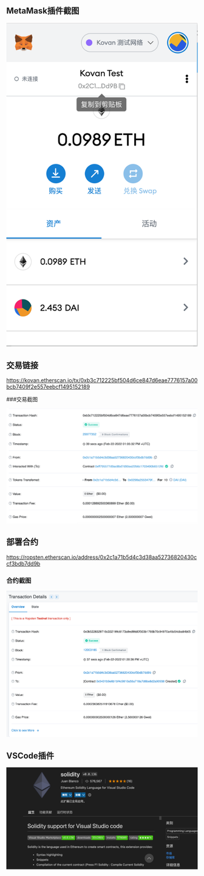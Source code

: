 
## MetaMask插件截图


![](https://github.com/bigbigpeng3/OUKE_HomeWork/blob/main/W1-1/20220222metamask.png?raw=true)





## 交易链接


<https://kovan.etherscan.io/tx/0xb3c712225bf504d6ce847d6eae7776157a00bcb7409f2e557eebcf1495152189>

###交易截图


![](https://raw.githubusercontent.com/bigbigpeng3/OUKE_HomeWork/main/W1-1/20220222_tx.png)



## 部署合约

<https://ropsten.etherscan.io/address/0x2c1a71b5d4c3d38aa52736820430ccf3bdb7dd9b>


### 合约截图

![](https://github.com/bigbigpeng3/OUKE_HomeWork/blob/main/W1-1/20220222_contract.png?raw=true)


## VSCode插件

![](https://github.com/bigbigpeng3/OUKE_HomeWork/blob/main/W1-1/20220222_vscode.png?raw=true)

